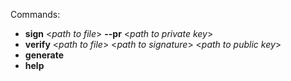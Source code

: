 Commands:

- **sign** \<*path to file*> **--pr** \<*path to private key*>
- **verify** \<*path to file*> \<*path to signature*> \<*path to public key*>
- **generate**
- **help**
